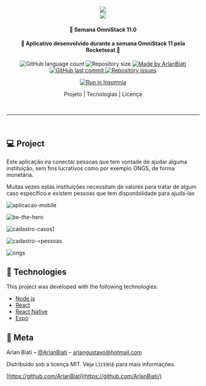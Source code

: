 <center>
	<img src="https://user-images.githubusercontent.com/43690080/77836404-9decc780-7134-11ea-85ca-67a199e4d927.png" /></center>


<center> 
	<img src="https://user-images.githubusercontent.com/43690080/77836650-c1187680-7136-11ea-89a6-c4fba01cab86.jpg" />
</center>


<h4 align="center"> 
	🚀 Semana OmniStack 11.0
</h4>
<h4 align="center"> 
	🚀 Aplicativo desenvolvido durante a semana OmniStack 11 pela Rocketseat 🚀
</h4>


<p align="center">
  <img alt="GitHub language count" src="https://img.shields.io/github/languages/count/ArlanBiati/Omnistack-11">	
  <img alt="Repository size" src="https://img.shields.io/github/repo-size/ArlanBiati/Omnistack-11">
	
  <a href="https://www.linkedin.com/in/arlan-biati/">
    <img alt="Made by ArlanBiati" src="https://img.shields.io/badge/made%20by-ArlanBiati-%2304D361">
  </a>
  
  <a href="https://github.com/ArlanBiati/Omnistack-11/commits/master">
    <img alt="GitHub last commit" src="https://img.shields.io/github/last-commit/ArlanBiati/Omnistack-11">
  </a>
  
  <a href="https://github.com/ArlanBiati/Omnistack-11">
    <img alt="Repository issues" src="https://img.shields.io/github/issues/ArlanBiati/Omnistack-11>
  </a>
  
  <img alt="License" src="https://img.shields.io/badge/license-MIT-brightgreen"> 
<p>

<p align="center">
  <a href="https://insomnia.rest/run/?label=BeTheHero&uri=https://raw.githubusercontent.com/EliasJuk/BeTheHero/master/readme/Insomnia_2020-03-28.json" target="_blank"><img src="https://insomnia.rest/images/run.svg" alt="Run in Insomnia"></a>
</p>

<p align="center">
  Projeto |
  Tecnologias |
  Licença
</p>
<p>&nbsp;&nbsp;</p>

---
<p>&nbsp;&nbsp;</p>

## 💻 Project

Este aplicação ira conectar pessoas que tem vontade de ajudar alguma instituição, sem fins lucrativos como por exemplo ONGS, de forma monetária.
  
  Muitas vezes estas instituições necessitam de valores para tratar de algum caso específico e existem pessoas que tem disponibilidade para ajuda-las

![aplicacao-mobile](https://user-images.githubusercontent.com/43690080/77836213-0175f580-7133-11ea-960f-099cb9db40a3.png)

![be-the-hero](https://user-images.githubusercontent.com/43690080/77836215-033fb900-7133-11ea-8eff-87625b028e40.png)

![cadastro-casos1](https://user-images.githubusercontent.com/43690080/77836218-05097c80-7133-11ea-9b1c-9f7d408ca857.png)

![cadastro-=pessoas](https://user-images.githubusercontent.com/43690080/77836219-05a21300-7133-11ea-9587-43c3f17afec2.png)

![ongs](https://user-images.githubusercontent.com/43690080/77836220-063aa980-7133-11ea-8cac-2a44417fc706.png)


## :rocket: Technologies

This project was developed with the following technologies:

- [Node.js](https://nodejs.org/en/) 
- [React](https://reactjs.org)
- [React Native](https://facebook.github.io/react-native/)
- [Expo](https://expo.io/)


## :memo: Meta

Arlan Biati – [@ArlanBiati](https://www.linkedin.com/in/arlan-biati-2b3512115/) – arlangustavo@hotmail.com

Distribuído sob a licença MIT. Veja `LICENSE` para mais informações.

[https://github.com/ArlanBiati](https://github.com/ArlanBiati/)
